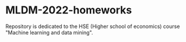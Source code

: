 # MLDM-2022-homeworks
Repository is dedicated to the HSE (Higher school of economics) course "Machine learning and data mining".  

